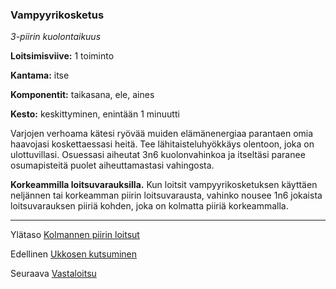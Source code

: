 ### Vampyyrikosketus

*3-piirin kuolontaikuus* 

**Loitsimisviive:** 1 toiminto

**Kantama:** itse

**Komponentit:** taikasana, ele, aines

**Kesto:** keskittyminen, enintään 1 minuutti

Varjojen verhoama kätesi ryövää muiden elämänenergiaa parantaen omia haavojasi koskettaessasi heitä. Tee lähitaisteluhyökkäys olentoon, joka on ulottuvillasi. Osuessasi aiheutat 3n6 kuolonvahinkoa ja itseltäsi paranee osumapisteitä puolet aiheuttamastasi vahingosta.

**Korkeammilla loitsuvarauksilla.** Kun loitsit vampyyrikosketuksen käyttäen neljännen tai korkeamman piirin loitsuvarausta, vahinko nousee 1n6 jokaista loitsuvarauksen piiriä kohden, joka on kolmatta piiriä korkeammalla.

----

Ylätaso [Kolmannen piirin loitsut](3_piirin_loitsut)

Edellinen [Ukkosen kutsuminen](Ukkosen_kutsuminen)

Seuraava [Vastaloitsu](Vastaloitsu)
